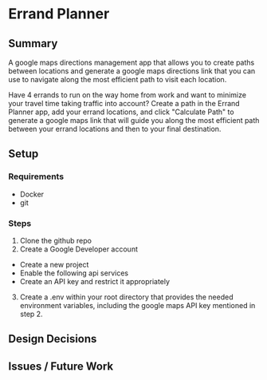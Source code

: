 # Errand Planner

## Summary

A google maps directions management app that allows you to create paths between
locations and generate a google maps directions link that you can use to
navigate along the most efficient path to visit each location.

Have 4 errands to run on the way home from work and want to minimize
your travel time taking traffic into account? Create a path in the Errand
Planner app, add your errand locations, and click "Calculate Path" to generate a
google maps link that will guide you along the most efficient path between
your errand locations and then to your final destination.

## Setup

### Requirements

- Docker
- git

### Steps

1. Clone the github repo
2. Create a Google Developer account

- Create a new project
- Enable the following api services
- Create an API key and restrict it appropriately

3. Create a .env within your root directory that provides the needed environment variables, including the google maps API key mentioned in step 2.

## Design Decisions

## Issues / Future Work
